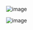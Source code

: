 


![image](https://user-images.githubusercontent.com/93405490/211210732-c72d2340-68fa-4218-91de-da5fb398ad98.png)

![image](https://user-images.githubusercontent.com/93405490/211211736-ad806178-7f9a-4944-a3ea-3689c4cb905b.png)










